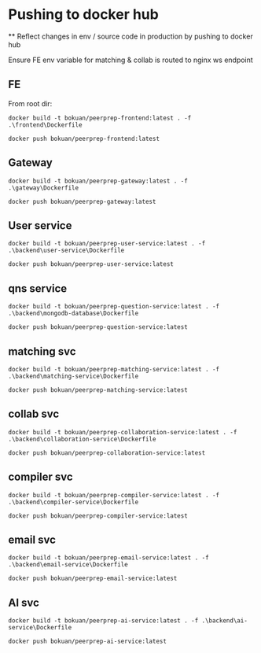 # Pushing to docker hub

** Reflect changes in env / source code in production by pushing to docker hub

Ensure FE env variable for matching & collab is routed to nginx ws endpoint

## FE

From root dir:

`docker build -t bokuan/peerprep-frontend:latest . -f .\frontend\Dockerfile`

`docker push bokuan/peerprep-frontend:latest`

## Gateway

`docker build -t bokuan/peerprep-gateway:latest . -f .\gateway\Dockerfile`

`docker push bokuan/peerprep-gateway:latest`

## User service

`docker build -t bokuan/peerprep-user-service:latest . -f .\backend\user-service\Dockerfile`

`docker push bokuan/peerprep-user-service:latest`

## qns service

`docker build -t bokuan/peerprep-question-service:latest . -f .\backend\mongodb-database\Dockerfile`

`docker push bokuan/peerprep-question-service:latest`

## matching svc

`docker build -t bokuan/peerprep-matching-service:latest . -f .\backend\matching-service\Dockerfile`

`docker push bokuan/peerprep-matching-service:latest`

## collab svc

`docker build -t bokuan/peerprep-collaboration-service:latest . -f .\backend\collaboration-service\Dockerfile`

`docker push bokuan/peerprep-collaboration-service:latest`

## compiler svc

`docker build -t bokuan/peerprep-compiler-service:latest . -f .\backend\compiler-service\Dockerfile`

`docker push bokuan/peerprep-compiler-service:latest`

## email svc

`docker build -t bokuan/peerprep-email-service:latest . -f .\backend\email-service\Dockerfile`

`docker push bokuan/peerprep-email-service:latest`

## AI svc

`docker build -t bokuan/peerprep-ai-service:latest . -f .\backend\ai-service\Dockerfile`

`docker push bokuan/peerprep-ai-service:latest`
